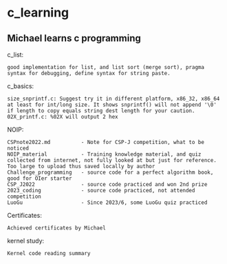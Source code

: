 # c_learning
Michael learns c programming
-
c_list: 

    good implementation for list, and list sort (merge sort), pragma syntax for debugging, define syntax for string paste.

c_basics:

    size_snprintf.c: Suggest try it in different platform, x86_32, x86_64 at least for int/long size. It shows snprintf() will not append '\0' if length to copy equals string dest length for your caution.
    02X_printf.c: %02X will output 2 hex

NOIP:

    CSPnote2022.md          - Note for CSP-J competition, what to be noticed
    NOIP_material           - Training knowledge material, and quiz collected from internet, not fully looked at but just for reference. Too large to upload thus saved locally by author
    Challenge_programming   - source code for a perfect algorithm book, good for OIer starter
    CSP_J2022               - source code practiced and won 2nd prize
    2023_coding             - source code practiced, not attended competition
    LuoGu                   - Since 2023/6, some LuoGu quiz practiced

Certificates:

    Achieved certificates by Michael

kernel study:

    Kernel code reading summary